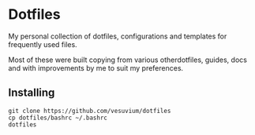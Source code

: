 # Dotfiles

My personal collection of dotfiles, configurations and templates for frequently
used files.

Most of these were built copying from various otherdotfiles, guides, docs
and with improvements by me to suit my preferences.

## Installing

```
git clone https://github.com/vesuvium/dotfiles
cp dotfiles/bashrc ~/.bashrc
dotfiles
```
